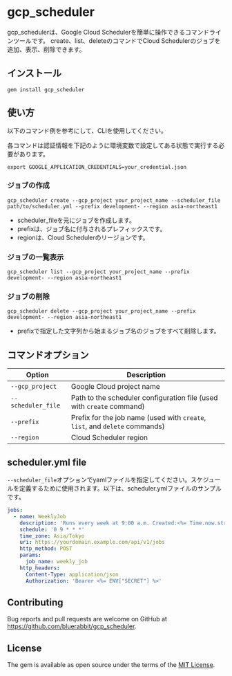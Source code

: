# gcp_scheduler

gcp_schedulerは、Google Cloud Schedulerを簡単に操作できるコマンドラインツールです。
create、list、deleteのコマンドでCloud Schedulerのジョブを追加、表示、削除できます。

## インストール

```
gem install gcp_scheduler
```

## 使い方

以下のコマンド例を参考にして、CLIを使用してください。

各コマンドは認証情報を下記のように環境変数で設定してある状態で実行する必要があります。

```
export GOOGLE_APPLICATION_CREDENTIALS=your_credential.json
```

### ジョブの作成

```
gcp_scheduler create --gcp_project your_project_name --scheduler_file path/to/scheduler.yml --prefix development- --region asia-northeast1
```

- scheduler_fileを元にジョブを作成します。
- prefixは、ジョブ名に付与されるプレフィックスです。
- regionは、Cloud Schedulerのリージョンです。

### ジョブの一覧表示

```
gcp_scheduler list --gcp_project your_project_name --prefix development- --region asia-northeast1
```

### ジョブの削除

```
gcp_scheduler delete --gcp_project your_project_name --prefix development- --region asia-northeast1
```

- prefixで指定した文字列から始まるジョブ名のジョブをすべて削除します。

## コマンドオプション

| Option | Description                                                                               |
|---|-------------------------------------------------------------------------------------------|
| `--gcp_project` | Google Cloud project name                                                                 |
| `--scheduler_file` | Path to the scheduler configuration file (used with `create` command)                     |
| `--prefix` | Prefix for the job name (used with `create`, `list`, and `delete` commands)               |
| `--region` | Cloud Scheduler region                                                                    |

## scheduler.yml file

`--scheduler_file`オプションでyamlファイルを指定してください。スケジュールを定義するために使用されます。以下は、scheduler.ymlファイルのサンプルです。

```yaml
jobs:
  - name: WeeklyJob
    description: 'Runs every week at 9:00 a.m. Created:<%= Time.now.strftime("%Y/%m/%d %-H:%M") %>'
    schedule: '0 9 * * *'
    time_zone: Asia/Tokyo
    uri: https://yourdomain.example.com/api/v1/jobs
    http_method: POST
    params:
      job_name: weekly_job
    http_headers:
      Content-Type: application/json
      Authorization: 'Bearer <%= ENV["SECRET"] %>'
```

## Contributing

Bug reports and pull requests are welcome on GitHub at https://github.com/bluerabbit/gcp_scheduler.


## License

The gem is available as open source under the terms of the [MIT License](http://opensource.org/licenses/MIT).
